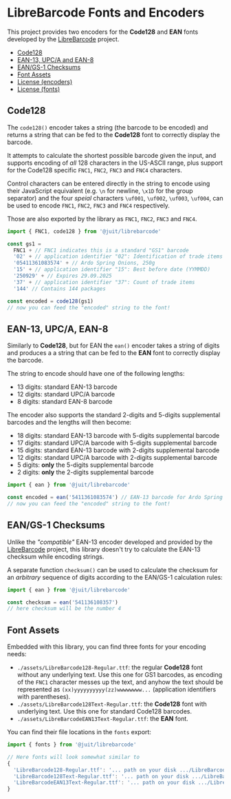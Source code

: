 LibreBarcode Fonts and Encoders
===============================

This project provides two encoders for the **Code128** and **EAN** fonts
developed by the [LibreBarcode](https://github.com/graphicore/librebarcode)
project.

* [Code128](#code128)
* [EAN-13, UPC/A and EAN-8](#ean-13-upca-ean-8)
* [EAN/GS-1 Checksums](#eangs-1-checksums)
* [Font Assets](#font-assets)
* [License (encoders)](LICENSE-ASL.md)
* [License (fonts)](LICENSE-OFL.md)

Code128
-------

The `code128()` encoder takes a string (the barcode to be encoded) and returns
a string that can be fed to the **Code128** font to correctly display the
barcode.

It attempts to calculate the shortest possible barcode given the input, and
supports encoding of _all_ 128 characters in the US-ASCII range, plus support
for the Code128 specific `FNC1`, `FNC2`, `FNC3` and `FNC4` characters.

Control characters can be entered directly in the string to encode using their
JavaScript equivalent (e.g. `\n` for newline, `\x1D` for the group separator)
and the four _speial_ characters `\uf001`, `\uf002`, `\uf003`, `\uf004`, can
be used to encode `FNC1`, `FNC2`, `FNC3` and `FNC4` respectively.

Those are also exported by the library as `FNC1`, `FNC2`, `FNC3` and `FNC4`.

```typescript
import { FNC1, code128 } from '@juit/librebarcode'

const gs1 =
  FNC1 + // FNC1 indicates this is a standard "GS1" barcode
  '02' + // application identifier "02": Identification of trade items
  '05411361083574' + // Ardo Spring Onions, 250g
  '15' + // application identifier "15": Best before date (YYMMDD)
  '250929' + // Expires 29.09.2025
  '37' + // application identifier "37": Count of trade items
  '144' // Contains 144 packages

const encoded = code128(gs1)
// now you can feed the "encoded" string to the font!
```



EAN-13, UPC/A, EAN-8
--------------------

Similarly to **Code128**, but for EAN the `ean()` encoder takes a string of
digits and produces a a string that can be fed to the **EAN** font to correctly
display the barcode.

The string to encode should have one of the following lengths:

* 13 digits: standard EAN-13 barcode
* 12 digits: standard UPC/A barcode
* 8 digits: standard EAN-8 barcode

The encoder also supports the standard 2-digits and 5-digits supplemental
barcodes and the lengths will then become:

* 18 digits: standard EAN-13 barcode with 5-digits supplemental barcode
* 17 digits: standard UPC/A barcode with 5-digits supplemental barcode
* 15 digits: standard EAN-13 barcode with 2-digits supplemental barcode
* 12 digits: standard UPC/A barcode with 2-digits supplemental barcode
* 5 digits: **only** the 5-digits supplemental barcode
* 2 digits: **only** the 2-digits supplemental barcode

```typescript
import { ean } from '@juit/librebarcode'

const encoded = ean('5411361083574') // EAN-13 barcode for Ardo Spring Onions
// now you can feed the "encoded" string to the font!
```



EAN/GS-1 Checksums
-------------------

Unlike the _"compatible"_ EAN-13 encoder developed and provided by the
[LibreBarcode](https://github.com/graphicore/librebarcode) project, this
library doesn't try to calculate the EAN-13 checksum while encoding strings.

A separate function `checksum()` can be used to calculate the checksum for
an *arbitrary* sequence of digits according to the EAN/GS-1 calculation rules:

```typescript
import { ean } from '@juit/librebarcode'

const checksum = ean('541136108357')
// here checksum will be the number 4
```



Font Assets
-----------

Embedded with this library, you can find three fonts for your encoding needs:

* `./assets/LibreBarcode128-Regular.ttf`: the regular **Code128** font without
  any underlying text. Use this one for GS1 barcodes, as encoding of the `FNC1`
  character messes up the text, and anyhow the text should be represented as
  `(xx)yyyyyyyyyy(zz)wwwwwwww...` (application identifiers with parentheses).
* `./assets/LibreBarcode128Text-Regular.ttf`: the **Code128** font with
  underlying text. Use this one for standard Code128 barcodes.
* `./assets/LibreBarcodeEAN13Text-Regular.ttf`: the **EAN** font.

You can find their file locations in the `fonts` export:

```typescript
import { fonts } from '@juit/librebarcode'

// Here fonts will look somewhat similar to
{
  'LibreBarcode128-Regular.ttf': '... path on your disk .../LibreBarcode128-Regular.ttf',
  'LibreBarcode128Text-Regular.ttf': '... path on your disk .../LibreBarcode128Text-Regular.ttf',
  'LibreBarcodeEAN13Text-Regular.ttf': '... path on your disk .../LibreBarcodeEAN13Text-Regular.ttf'
}
```
